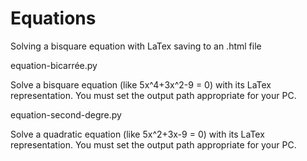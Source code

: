 # Equations
Solving a bisquare equation with LaTex saving to an .html file

equation-bicarrée.py

Solve a bisquare equation (like 5x^4+3x^2-9 = 0) with its LaTex representation. You must set the output path appropriate for your PC.

equation-second-degre.py

Solve a quadratic equation (like 5x^2+3x-9 = 0) with its LaTex representation. You must set the output path appropriate for your PC.

